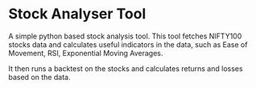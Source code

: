 # Stock Analyser Tool

A simple python based stock analysis tool. This tool fetches NIFTY100 stocks data
and calculates useful indicators in the data, such as Ease of Movement, RSI, Exponential
Moving Averages.

It then runs a backtest on the stocks and calculates returns and losses based on the data.